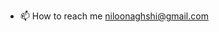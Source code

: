 
- 📫 How to reach me niloonaghshi@gmail.com

<!---
NillinZed/NillinZed is a ✨ special ✨ repository because its `README.md` (this file) appears on your GitHub profile.
You can click the Preview link to take a look at your changes.
--->
